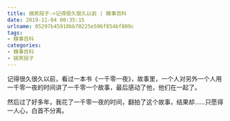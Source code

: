 ```yaml
---
title: 搞笑段子->记得很久很久以前 | 糗事百科
date: 2019-11-04 00:35:15
urlname: 05297b45910bb70225e596f854bf809c
tags: 
- 糗事百科
categories:
- 糗事百科
- 搞笑段子
---
```

记得很久很久以前，看过一本书《一千零一夜》，故事里，一个人对另外一个人用一千零一夜的时间讲了一千零一个故事，最后感动了他，他们在一起了。

然后过了好多年，我花了一千零一夜的时间，翻拍了这个故事，结果却……只愿得一人心，白首不分离。


